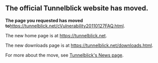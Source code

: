 ## The official Tunnelblick website has moved. ##

**The page you requested has moved to**<a href='https://tunnelblick.net/cVulnerability20110127FAQ.html'><a href='https://tunnelblick.net/cVulnerability20110127FAQ.html'>https://tunnelblick.net/cVulnerability20110127FAQ.html</a></a>.

The new home page is at <a href='https://tunnelblick.net'><a href='https://tunnelblick.net'>https://tunnelblick.net</a></a>.

The new downloads page is at <a href='https://tunnelblick.net/downloads.html'><a href='https://tunnelblick.net/downloads.html'>https://tunnelblick.net/downloads.html</a></a>.

For more about the move, see <a href='https://tunnelblick.net/cNews.html#2015-07-23'>Tunnelblick's News page</a>.
